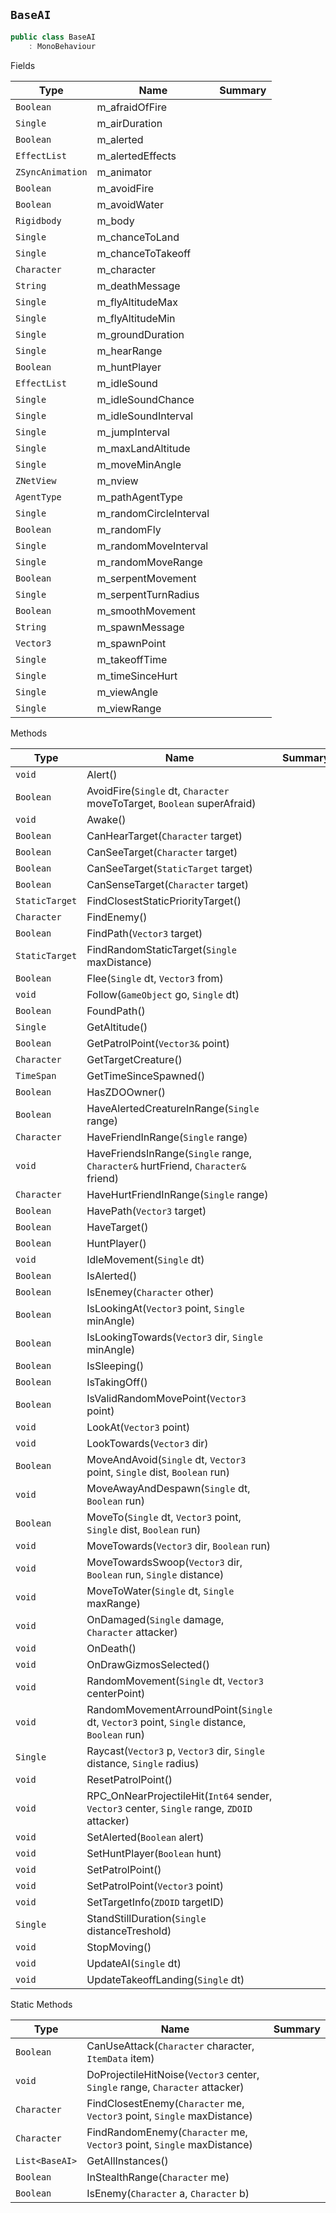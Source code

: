 ## `BaseAI`

```csharp
public class BaseAI
    : MonoBehaviour

```

Fields

| Type | Name | Summary | 
| --- | --- | --- | 
| `Boolean` | m_afraidOfFire |  | 
| `Single` | m_airDuration |  | 
| `Boolean` | m_alerted |  | 
| `EffectList` | m_alertedEffects |  | 
| `ZSyncAnimation` | m_animator |  | 
| `Boolean` | m_avoidFire |  | 
| `Boolean` | m_avoidWater |  | 
| `Rigidbody` | m_body |  | 
| `Single` | m_chanceToLand |  | 
| `Single` | m_chanceToTakeoff |  | 
| `Character` | m_character |  | 
| `String` | m_deathMessage |  | 
| `Single` | m_flyAltitudeMax |  | 
| `Single` | m_flyAltitudeMin |  | 
| `Single` | m_groundDuration |  | 
| `Single` | m_hearRange |  | 
| `Boolean` | m_huntPlayer |  | 
| `EffectList` | m_idleSound |  | 
| `Single` | m_idleSoundChance |  | 
| `Single` | m_idleSoundInterval |  | 
| `Single` | m_jumpInterval |  | 
| `Single` | m_maxLandAltitude |  | 
| `Single` | m_moveMinAngle |  | 
| `ZNetView` | m_nview |  | 
| `AgentType` | m_pathAgentType |  | 
| `Single` | m_randomCircleInterval |  | 
| `Boolean` | m_randomFly |  | 
| `Single` | m_randomMoveInterval |  | 
| `Single` | m_randomMoveRange |  | 
| `Boolean` | m_serpentMovement |  | 
| `Single` | m_serpentTurnRadius |  | 
| `Boolean` | m_smoothMovement |  | 
| `String` | m_spawnMessage |  | 
| `Vector3` | m_spawnPoint |  | 
| `Single` | m_takeoffTime |  | 
| `Single` | m_timeSinceHurt |  | 
| `Single` | m_viewAngle |  | 
| `Single` | m_viewRange |  | 


Methods

| Type | Name | Summary | 
| --- | --- | --- | 
| `void` | Alert() |  | 
| `Boolean` | AvoidFire(`Single` dt, `Character` moveToTarget, `Boolean` superAfraid) |  | 
| `void` | Awake() |  | 
| `Boolean` | CanHearTarget(`Character` target) |  | 
| `Boolean` | CanSeeTarget(`Character` target) |  | 
| `Boolean` | CanSeeTarget(`StaticTarget` target) |  | 
| `Boolean` | CanSenseTarget(`Character` target) |  | 
| `StaticTarget` | FindClosestStaticPriorityTarget() |  | 
| `Character` | FindEnemy() |  | 
| `Boolean` | FindPath(`Vector3` target) |  | 
| `StaticTarget` | FindRandomStaticTarget(`Single` maxDistance) |  | 
| `Boolean` | Flee(`Single` dt, `Vector3` from) |  | 
| `void` | Follow(`GameObject` go, `Single` dt) |  | 
| `Boolean` | FoundPath() |  | 
| `Single` | GetAltitude() |  | 
| `Boolean` | GetPatrolPoint(`Vector3&` point) |  | 
| `Character` | GetTargetCreature() |  | 
| `TimeSpan` | GetTimeSinceSpawned() |  | 
| `Boolean` | HasZDOOwner() |  | 
| `Boolean` | HaveAlertedCreatureInRange(`Single` range) |  | 
| `Character` | HaveFriendInRange(`Single` range) |  | 
| `void` | HaveFriendsInRange(`Single` range, `Character&` hurtFriend, `Character&` friend) |  | 
| `Character` | HaveHurtFriendInRange(`Single` range) |  | 
| `Boolean` | HavePath(`Vector3` target) |  | 
| `Boolean` | HaveTarget() |  | 
| `Boolean` | HuntPlayer() |  | 
| `void` | IdleMovement(`Single` dt) |  | 
| `Boolean` | IsAlerted() |  | 
| `Boolean` | IsEnemey(`Character` other) |  | 
| `Boolean` | IsLookingAt(`Vector3` point, `Single` minAngle) |  | 
| `Boolean` | IsLookingTowards(`Vector3` dir, `Single` minAngle) |  | 
| `Boolean` | IsSleeping() |  | 
| `Boolean` | IsTakingOff() |  | 
| `Boolean` | IsValidRandomMovePoint(`Vector3` point) |  | 
| `void` | LookAt(`Vector3` point) |  | 
| `void` | LookTowards(`Vector3` dir) |  | 
| `Boolean` | MoveAndAvoid(`Single` dt, `Vector3` point, `Single` dist, `Boolean` run) |  | 
| `void` | MoveAwayAndDespawn(`Single` dt, `Boolean` run) |  | 
| `Boolean` | MoveTo(`Single` dt, `Vector3` point, `Single` dist, `Boolean` run) |  | 
| `void` | MoveTowards(`Vector3` dir, `Boolean` run) |  | 
| `void` | MoveTowardsSwoop(`Vector3` dir, `Boolean` run, `Single` distance) |  | 
| `void` | MoveToWater(`Single` dt, `Single` maxRange) |  | 
| `void` | OnDamaged(`Single` damage, `Character` attacker) |  | 
| `void` | OnDeath() |  | 
| `void` | OnDrawGizmosSelected() |  | 
| `void` | RandomMovement(`Single` dt, `Vector3` centerPoint) |  | 
| `void` | RandomMovementArroundPoint(`Single` dt, `Vector3` point, `Single` distance, `Boolean` run) |  | 
| `Single` | Raycast(`Vector3` p, `Vector3` dir, `Single` distance, `Single` radius) |  | 
| `void` | ResetPatrolPoint() |  | 
| `void` | RPC_OnNearProjectileHit(`Int64` sender, `Vector3` center, `Single` range, `ZDOID` attacker) |  | 
| `void` | SetAlerted(`Boolean` alert) |  | 
| `void` | SetHuntPlayer(`Boolean` hunt) |  | 
| `void` | SetPatrolPoint() |  | 
| `void` | SetPatrolPoint(`Vector3` point) |  | 
| `void` | SetTargetInfo(`ZDOID` targetID) |  | 
| `Single` | StandStillDuration(`Single` distanceTreshold) |  | 
| `void` | StopMoving() |  | 
| `void` | UpdateAI(`Single` dt) |  | 
| `void` | UpdateTakeoffLanding(`Single` dt) |  | 


Static Methods

| Type | Name | Summary | 
| --- | --- | --- | 
| `Boolean` | CanUseAttack(`Character` character, `ItemData` item) |  | 
| `void` | DoProjectileHitNoise(`Vector3` center, `Single` range, `Character` attacker) |  | 
| `Character` | FindClosestEnemy(`Character` me, `Vector3` point, `Single` maxDistance) |  | 
| `Character` | FindRandomEnemy(`Character` me, `Vector3` point, `Single` maxDistance) |  | 
| `List<BaseAI>` | GetAllInstances() |  | 
| `Boolean` | InStealthRange(`Character` me) |  | 
| `Boolean` | IsEnemy(`Character` a, `Character` b) |  | 


